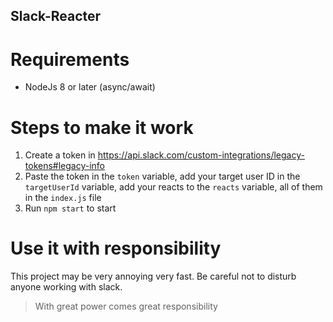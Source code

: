 Slack-Reacter
---

# Requirements

- NodeJs 8 or later (async/await)

# Steps to make it work

1. Create a token in https://api.slack.com/custom-integrations/legacy-tokens#legacy-info
2. Paste the token in the `token` variable, add your target user ID in the `targetUserId` variable, add your reacts to the `reacts` variable, all of them in the `index.js` file
3. Run `npm start` to start

# Use it with responsibility

This project may be very annoying very fast. Be careful not to disturb anyone working with slack.

> With great power comes great responsibility